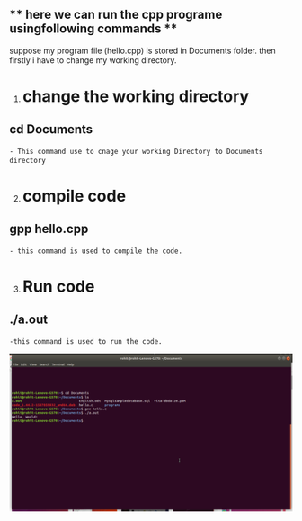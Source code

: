 ## ** here we can run the cpp programe usingfollowing commands **
suppose my program file (hello.cpp) is stored in Documents folder. then firstly i have to change my working directory.

1. # change the working directory 
## cd Documents
    - This command use to cnage your working Directory to Documents directory

2. # compile code 
## gpp hello.cpp
    - this command is used to compile the code.

     

3. # Run code
## ./a.out
    -this command is used to run the code.

![Image](https://github.com/rohitbukan/AWS/blob/master/c.png)